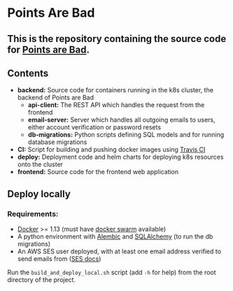 # Points Are Bad

This is the repository containing the source code for [Points are Bad](https://pointsarebad.com).
---

## Contents
 - <b>backend:</b> Source code for containers running in the k8s cluster, the backend of Points are Bad
    - <b>api-client:</b> The REST API which handles the request from the frontend
    - <b>email-server:</b> Server which handles all outgoing emails to users, either account verification or password resets
    - <b>db-migrations:</b> Python scripts defining SQL models and for running database migrations
 - <b>CI:</b> Script for building and pushing docker images using [Travis CI](https://travis-ci.com)
 - <b>deploy:</b> Deployment code and helm charts for deploying k8s resources onto the cluster
 - <b>frontend:</b> Source code for the frontend web application

## Deploy locally
### Requirements:
 - [Docker](https://docs.docker.com/) >= 1.13 (must have [docker swarm](https://docs.docker.com/engine/swarm/) available)
 - A python environment with [Alembic](https://alembic.sqlalchemy.org/en/latest/) and [SQLAlchemy](https://www.sqlalchemy.org/) (to run the db migrations)
 - An AWS SES user deployed, with at least one email address verified to send emails from ([SES docs](https://docs.aws.amazon.com/ses/latest/dg/send-email.html))

Run the `build_and_deploy_local.sh` script (add `-h` for help) from the root directory of the project.